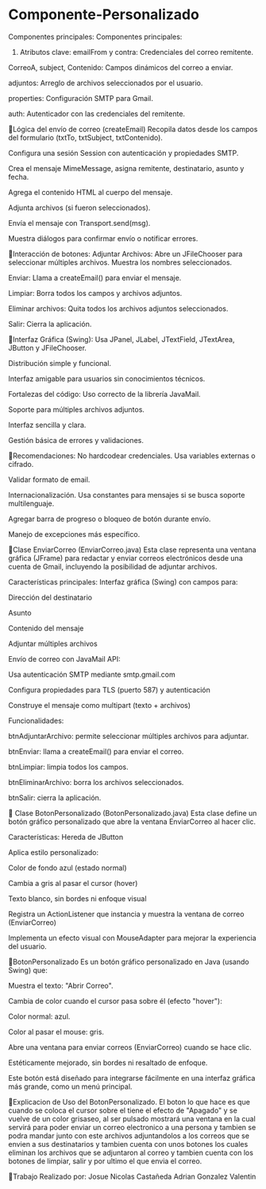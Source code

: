 # Componente-Personalizado
Componentes principales:
 Componentes principales:
1. Atributos clave:
emailFrom y contra: Credenciales del correo remitente.

CorreoA, subject, Contenido: Campos dinámicos del correo a enviar.

adjuntos: Arreglo de archivos seleccionados por el usuario.

properties: Configuración SMTP para Gmail.

auth: Autenticador con las credenciales del remitente.

🔘Lógica del envío de correo (createEmail)
Recopila datos desde los campos del formulario (txtTo, txtSubject, txtContenido).

Configura una sesión Session con autenticación y propiedades SMTP.

Crea el mensaje MimeMessage, asigna remitente, destinatario, asunto y fecha.

Agrega el contenido HTML al cuerpo del mensaje.

Adjunta archivos (si fueron seleccionados).

Envía el mensaje con Transport.send(msg).

Muestra diálogos para confirmar envío o notificar errores.

🔘Interacción de botones:
Adjuntar Archivos: Abre un JFileChooser para seleccionar múltiples archivos. Muestra los nombres seleccionados.

Enviar: Llama a createEmail() para enviar el mensaje.

Limpiar: Borra todos los campos y archivos adjuntos.

Eliminar archivos: Quita todos los archivos adjuntos seleccionados.

Salir: Cierra la aplicación.

🔘Interfaz Gráfica (Swing):
Usa JPanel, JLabel, JTextField, JTextArea, JButton y JFileChooser.

Distribución simple y funcional.

Interfaz amigable para usuarios sin conocimientos técnicos.

Fortalezas del código:
Uso correcto de la librería JavaMail.

Soporte para múltiples archivos adjuntos.

Interfaz sencilla y clara.

Gestión básica de errores y validaciones.

🔘Recomendaciones:
No hardcodear credenciales. Usa variables externas o cifrado.

Validar formato de email.

Internacionalización. Usa constantes para mensajes si se busca soporte multilenguaje.

Agregar barra de progreso o bloqueo de botón durante envío.

Manejo de excepciones más específico.

🔘Clase EnviarCorreo (EnviarCorreo.java)
Esta clase representa una ventana gráfica (JFrame) para redactar y enviar correos electrónicos desde una cuenta de Gmail, incluyendo la posibilidad de adjuntar archivos.

Características principales:
Interfaz gráfica (Swing) con campos para:

Dirección del destinatario

Asunto

Contenido del mensaje

Adjuntar múltiples archivos

Envío de correo con JavaMail API:

Usa autenticación SMTP mediante smtp.gmail.com

Configura propiedades para TLS (puerto 587) y autenticación

Construye el mensaje como multipart (texto + archivos)

Funcionalidades:

btnAdjuntarArchivo: permite seleccionar múltiples archivos para adjuntar.

btnEnviar: llama a createEmail() para enviar el correo.

btnLimpiar: limpia todos los campos.

btnEliminarArchivo: borra los archivos seleccionados.

btnSalir: cierra la aplicación.

🔘 Clase BotonPersonalizado (BotonPersonalizado.java)
Esta clase define un botón gráfico personalizado que abre la ventana EnviarCorreo al hacer clic.

Características:
Hereda de JButton

Aplica estilo personalizado:

Color de fondo azul (estado normal)

Cambia a gris al pasar el cursor (hover)

Texto blanco, sin bordes ni enfoque visual

Registra un ActionListener que instancia y muestra la ventana de correo (EnviarCorreo)

Implementa un efecto visual con MouseAdapter para mejorar la experiencia del usuario.

🔘BotonPersonalizado
Es un botón gráfico personalizado en Java (usando Swing) que:

Muestra el texto: "Abrir Correo".

Cambia de color cuando el cursor pasa sobre él (efecto "hover"):

Color normal: azul.

Color al pasar el mouse: gris.

Abre una ventana para enviar correos (EnviarCorreo) cuando se hace clic.

Estéticamente mejorado, sin bordes ni resaltado de enfoque.

Este botón está diseñado para integrarse fácilmente en una interfaz gráfica más grande, como un menú principal.

🔘Explicacion de Uso del BotonPersonalizado.
El boton lo que hace es que cuando se coloca el cursor sobre el tiene el efecto de "Apagado" y se vuelve de un color grisaseo, al ser pulsado
mostrará una ventana en la cual servirá para poder enviar un correo electronico a una persona y tambien se podra mandar junto con este archivos 
adjuntandolos a los correos que se envien a sus destinatarios y tambien cuenta con unos botones los cuales eliminan los archivos que se adjuntaron
al correo y tambien cuenta con los botones de limpiar, salir y por ultimo el que envia el correo.

🔘Trabajo Realizado por:
Josue Nicolas Castañeda
Adrian Gonzalez Valentin
